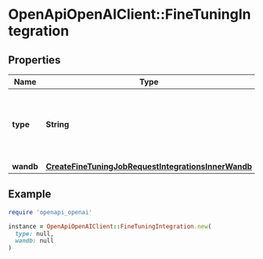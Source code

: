 # OpenApiOpenAIClient::FineTuningIntegration

## Properties

| Name | Type | Description | Notes |
| ---- | ---- | ----------- | ----- |
| **type** | **String** | The type of the integration being enabled for the fine-tuning job |  |
| **wandb** | [**CreateFineTuningJobRequestIntegrationsInnerWandb**](CreateFineTuningJobRequestIntegrationsInnerWandb.md) |  |  |

## Example

```ruby
require 'openapi_openai'

instance = OpenApiOpenAIClient::FineTuningIntegration.new(
  type: null,
  wandb: null
)
```

